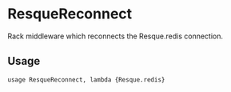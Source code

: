# ResqueReconnect

Rack middleware which reconnects the Resque.redis connection.

## Usage

    usage ResqueReconnect, lambda {Resque.redis}
